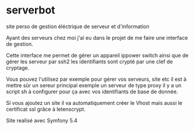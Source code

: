 # serverbot
site perso de gestion éléctrique de serveur et d'information

Ayant des serveurs chez moi j'ai eu dans le projet de me faire une interface de gestion.

Cette interface me permet de gérer un appareil ippower switch ainsi que de gérer les serveur par ssh2 les identifiants sont crypté par une clef de cryptage.

Vous pouvez l'utilisez par exemple pour gérer vos serveurs, site etc il est à mettre sûr un sereur principal exemple un serveur de type proxy il y a un script sh à configurer pour ça avec vos identifiants de base de donnée.

Si vous ajoutez un site il va automatiquement créer le Vhost mais aussi le certificat ssl grâce à letenscrypt.

Site realisé avec Symfony 5.4 

